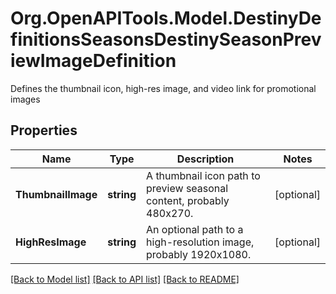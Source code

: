# Org.OpenAPITools.Model.DestinyDefinitionsSeasonsDestinySeasonPreviewImageDefinition
Defines the thumbnail icon, high-res image, and video link for promotional images

## Properties

Name | Type | Description | Notes
------------ | ------------- | ------------- | -------------
**ThumbnailImage** | **string** | A thumbnail icon path to preview seasonal content, probably 480x270. | [optional] 
**HighResImage** | **string** | An optional path to a high-resolution image, probably 1920x1080. | [optional] 

[[Back to Model list]](../README.md#documentation-for-models) [[Back to API list]](../README.md#documentation-for-api-endpoints) [[Back to README]](../README.md)

